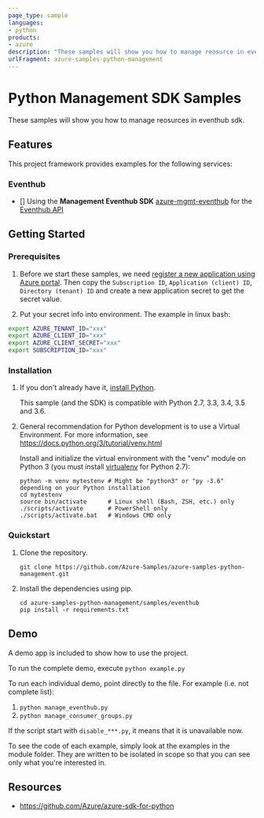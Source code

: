 ```yaml
---
page_type: sample
languages:
- python
products:
- azure
description: "These samples will show you how to manage reosurce in eventhub sdk."
urlFragment: azure-samples-python-management
---
```


# Python Management SDK Samples

These samples will show you how to manage reosurces in eventhub sdk.

## Features

This project framework provides examples for the following services:

### Eventhub
* [] Using the **Management Eventhub SDK** [azure-mgmt-eventhub](https://pypi.org/project/azure-mgmt-eventhub/) for the [Eventhub API](https://docs.microsoft.com/en-us/rest/api/eventhub/)

## Getting Started

### Prerequisites

1.  Before we start these samples, we need [register a new application using Azure portal](https://docs.microsoft.com/en-us/azure/active-directory/develop/howto-create-service-principal-portal). Then copy the `Subscription ID`, `Application (client) ID`, `Directory (tenant) ID` and create a new application secret to get the secret value.

2. Put your secret info into environment. The example in linux bash:
```bash
export AZURE_TENANT_ID="xxx"
export AZURE_CLIENT_ID="xxx"
export AZURE_CLIENT_SECRET="xxx"
export SUBSCRIPTION_ID="xxx"
```

### Installation

1.  If you don't already have it, [install Python](https://www.python.org/downloads/).

    This sample (and the SDK) is compatible with Python 2.7, 3.3, 3.4, 3.5 and 3.6.

2.  General recommendation for Python development is to use a Virtual Environment.
    For more information, see https://docs.python.org/3/tutorial/venv.html

    Install and initialize the virtual environment with the "venv" module on Python 3 (you must install [virtualenv](https://pypi.python.org/pypi/virtualenv) for Python 2.7):

    ```
    python -m venv mytestenv # Might be "python3" or "py -3.6" depending on your Python installation
    cd mytestenv
    source bin/activate      # Linux shell (Bash, ZSH, etc.) only
    ./scripts/activate       # PowerShell only
    ./scripts/activate.bat   # Windows CMD only
    ```

### Quickstart

1.  Clone the repository.

    ```
    git clone https://github.com/Azure-Samples/azure-samples-python-management.git
    ```

2.  Install the dependencies using pip.

    ```
    cd azure-samples-python-management/samples/eventhub
    pip install -r requirements.txt
    ```

## Demo

A demo app is included to show how to use the project.

To run the complete demo, execute `python example.py`

To run each individual demo, point directly to the file. For example (i.e. not complete list):

1. `python manage_eventhub.py`
2. `python manage_consumer_groups.py`

If the script start with `disable_***.py`, it means that it is unavailable now.

To see the code of each example, simply look at the examples in the module folder. They are written to be isolated in scope so that you can see only what you're interested in.

## Resources

- https://github.com/Azure/azure-sdk-for-python
